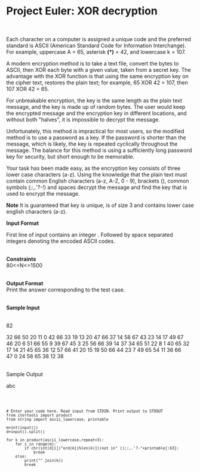 <h1>Project Euler: XOR decryption</h1>
<br/>

Each character on a computer is assigned a unique code and the preferred standard is ASCII (American Standard Code for Information Interchange). For example, uppercase A = 65, asterisk <b>(*)</b> = 42, and lowercase k = 107.
<br/>

A modern encryption method is to take a text file, convert the bytes to ASCII, then XOR each byte with a given value, taken from a secret key. The advantage with the XOR function is that using the same encryption key on the cipher text, restores the plain text; for example, 65 XOR 42 = 107, then 107 XOR 42 = 65.
<br/>

For unbreakable encryption, the key is the same length as the plain text message, and the key is made up of random bytes. The user would keep the encrypted message and the encryption key in different locations, and without both "halves", it is impossible to decrypt the message.
<br/>

Unfortunately, this method is impractical for most users, so the modified method is to use a password as a key. If the password is shorter than the message, which is likely, the key is repeated cyclically throughout the message. The balance for this method is using a sufficiently long password key for security, but short enough to be memorable.
<br/>

Your task has been made easy, as the encryption key consists of three lower case characters (a-z). Using the knowledge that the plain text must contain common English characters (a-z, A-Z, 0 - 9), brackets (), common symbols (;:,.'?-!) and spaces decrypt the message and find the key that is used to encrypt the message.
<br/>

<b>Note</b> It is guaranteed that key is unique, is of size 3 and contains lower case english characters (a-z).
<br/>

<b>Input Format</b><br/>


First line of input contains an integer . Followed by  space separated integers denoting the encoded ASCII codes.
<br/>
<br/>

<b>Constraints</b><br/>
80<=N<=1500
<br/>
<br/>

<b>Output Format</b><br/>
Print the answer corresponding to the test case.<br/>
<br/>

<b>Sample Input</b><br/><br/>

82<br/>

32 66 50 20 11 0 42 66 33 19 13 20 47 66 37 14 58 67 43 23 14 17 49 67 <br/>
46 20 6 51 66 55 9 39 67 45 3 25 56 66 39 14 37 34 65 51 22 8 1 40 65 32<br/>
 17 14 21 45 65 36 12 57 66 41 20 15 19 50 66 44 23 7 49 65 54 11 36 66<br/>
 47 0 24 58 65 38 12 38<br/>
<br/>

Sample Output<br/>


abc<br/>

<code>

	# Enter your code here. Read input from STDIN. Print output to STDOUT
	from itertools import product
	from string import ascii_lowercase, printable

	m=int(input())
	d=input().split()

	for k in product(ascii_lowercase,repeat=3):
	    for i in range(m):
	        if chr(int(d[i])^ord(k[i%len(k)]))not in" ();:,.'?-"+printable[:63]:
	            break
	    else:
	        print("".join(k))
	        break
</code>